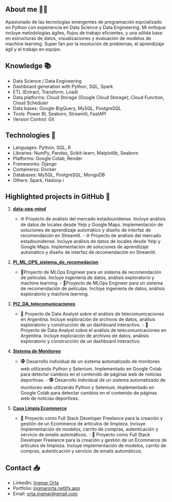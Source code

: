 ## About me 👩‍💻

Apasionado de las tecnologías emergentes de programación espcializado en Python con experiencia en Data Science y Data Engineering. Mi enfoque incluye metodologías ágiles, flujos de trabajo eficientes, y una sólida base en estructuras de datos, visualizaciones y evaluación de modelos de machine learning. Super fan por la resolución de problemas, el aprendizaje ágil y el trabajo en equipo.

## Knowledge 📚
- Data Science / Data Engineering
- Dashboard generation with Python, SQL, Spark
- ETL (Extract, Transform, Load)
- Data platforms: Cloud Storage (Google Cloud Storage),  Cloud Function, Cloud Scheduler
- Data bases: Google BigQuery, MySQL, PostgreSQL	
- Tools: Power BI, Seaborn, Streamlit, FastAPI	
- Version Control: Git	


## Technologies 🧰	
- Languages: Python, SQL, R
- Libraries: NumPy, Pandas, Scikit-learn, Matplotlib, Seaborn	
- Platforms: Google Colab, Render
- Frameworks: Django	
- Containerss: Docker	
- Databases: MySQL, PostgreSQL, MongoDB	
- Others: Spark, Hadoop i

## Highlighted projects in GitHub 🌟
1. [**data-ops-mind**](https://github.com/Grayfox9/data-ops-mind.git)	
  	  
   - 🌐 Proyecto de análisis del mercado estadounidense. Incluye análisis de datos de locales desde Yelp y Google Maps. Implementación de soluciones de aprendizaje automático y diseño de interfaz de recomendación en Streamlit.	   - 🌐 Proyecto de análisis del mercado estadounidense. Incluye análisis de datos de locales desde Yelp y Google Maps. Implementación de soluciones de aprendizaje automático y diseño de interfaz de recomendación en Streamlit.

2. [**PI_ML_OPS_sistema_de_recomedacion**](https://github.com/Grayfox9/PI_ML_OPS_sistema_de_recomedacion)	
   	   
   - 🎥Proyecto de MLOps Engineer para un sistema de recomendación de películas. Incluye ingeniería de datos, análisis exploratorio y machine learning.	   - 🎥Proyecto de MLOps Engineer para un sistema de recomendación de películas. Incluye ingeniería de datos, análisis exploratorio y machine learning.

3. [**PI2_DA_telecomunicaciones**](https://github.com/Grayfox9/PI2_DA_telecomunicaciones)	

   - 📡 Proyecto de Data Analyst sobre el análisis de telecomunicaciones en Argentina. Incluye exploración de archivos de datos, análisis exploratorio y construcción de un dashboard interactivo.	   - 📡 Proyecto de Data Analyst sobre el análisis de telecomunicaciones en Argentina. Incluye exploración de archivos de datos, análisis exploratorio y construcción de un dashboard interactivo.

5. [**Sistema de Monitoreo**](https://github.com/Grayfox9/Sistema-Monitoreo)
  	  
   - 🕵️ Desarrollo individual de un sistema automatizado de monitoreo web utilizando Python y Selenium. Implementado en Google Colab para detectar cambios en el contenido de páginas web de noticias deportivas.	   - 🕵️ Desarrollo individual de un sistema automatizado de monitoreo web utilizando Python y Selenium. Implementado en Google Colab para detectar cambios en el contenido de páginas web de noticias deportivas.

6. [**Casa Limpia Ecommerce**](https://github.com/Grayfox9/Casa-Limpia-Ecommerce)
   	   
   - 🛒 Proyecto como Full Stack Developer Freelance para la creación y gestión de un Ecommerce de artículos de limpieza. Incluye implementación de modelos, carrito de compras, autenticación y servicio de emails automáticos.	   - 🛒 Proyecto como Full Stack Developer Freelance para la creación y gestión de un Ecommerce de artículos de limpieza. Incluye implementación de modelos, carrito de compras, autenticación y servicio de emails automáticos.

## Contact 📥
- LinkedIn: [Ingmar Orta](https://www.linkedin.com/in/Ingmarorta/)
- Portfolio: [ingmarorta.netlify.app](https://ingmarorta.netlify.app)
- Email: orta.ingmar@gmail.com
